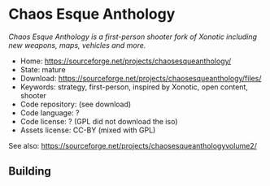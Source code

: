 # Chaos Esque Anthology

_Chaos Esque Anthology is a first-person shooter fork of Xonotic including new weapons, maps, vehicles and more._

- Home: https://sourceforge.net/projects/chaosesqueanthology/
- State: mature
- Download: https://sourceforge.net/projects/chaosesqueanthology/files/
- Keywords: strategy, first-person, inspired by Xonotic, open content, shooter
- Code repository: (see download)
- Code language: ?
- Code license: ? (GPL did not download the iso)
- Assets license: CC-BY (mixed with GPL)

See also: https://sourceforge.net/projects/chaosesqueanthologyvolume2/

## Building
